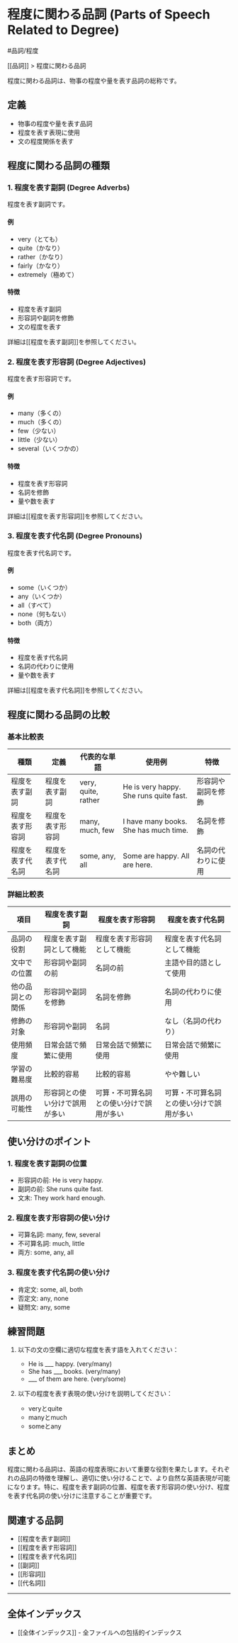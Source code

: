 # 程度に関わる品詞 (Parts of Speech Related to Degree)

#品詞/程度

[[品詞]] > 程度に関わる品詞

程度に関わる品詞は、物事の程度や量を表す品詞の総称です。

## 定義
- 物事の程度や量を表す品詞
- 程度を表す表現に使用
- 文の程度関係を表す

## 程度に関わる品詞の種類

### 1. 程度を表す副詞 (Degree Adverbs)
程度を表す副詞です。

#### 例
- very（とても）
- quite（かなり）
- rather（かなり）
- fairly（かなり）
- extremely（極めて）

#### 特徴
- 程度を表す副詞
- 形容詞や副詞を修飾
- 文の程度を表す

詳細は[[程度を表す副詞]]を参照してください。

### 2. 程度を表す形容詞 (Degree Adjectives)
程度を表す形容詞です。

#### 例
- many（多くの）
- much（多くの）
- few（少ない）
- little（少ない）
- several（いくつかの）

#### 特徴
- 程度を表す形容詞
- 名詞を修飾
- 量や数を表す

詳細は[[程度を表す形容詞]]を参照してください。

### 3. 程度を表す代名詞 (Degree Pronouns)
程度を表す代名詞です。

#### 例
- some（いくつか）
- any（いくつか）
- all（すべて）
- none（何もない）
- both（両方）

#### 特徴
- 程度を表す代名詞
- 名詞の代わりに使用
- 量や数を表す

詳細は[[程度を表す代名詞]]を参照してください。

## 程度に関わる品詞の比較

### 基本比較表

| 種類 | 定義 | 代表的な単語 | 使用例 | 特徴 |
|------|------|--------------|--------|------|
| 程度を表す副詞 | 程度を表す副詞 | very, quite, rather | He is very happy. She runs quite fast. | 形容詞や副詞を修飾 |
| 程度を表す形容詞 | 程度を表す形容詞 | many, much, few | I have many books. She has much time. | 名詞を修飾 |
| 程度を表す代名詞 | 程度を表す代名詞 | some, any, all | Some are happy. All are here. | 名詞の代わりに使用 |

### 詳細比較表

| 項目 | 程度を表す副詞 | 程度を表す形容詞 | 程度を表す代名詞 |
|------|----------------|------------------|------------------|
| 品詞の役割 | 程度を表す副詞として機能 | 程度を表す形容詞として機能 | 程度を表す代名詞として機能 |
| 文中での位置 | 形容詞や副詞の前 | 名詞の前 | 主語や目的語として使用 |
| 他の品詞との関係 | 形容詞や副詞を修飾 | 名詞を修飾 | 名詞の代わりに使用 |
| 修飾の対象 | 形容詞や副詞 | 名詞 | なし（名詞の代わり） |
| 使用頻度 | 日常会話で頻繁に使用 | 日常会話で頻繁に使用 | 日常会話で頻繁に使用 |
| 学習の難易度 | 比較的容易 | 比較的容易 | やや難しい |
| 誤用の可能性 | 形容詞との使い分けで誤用が多い | 可算・不可算名詞との使い分けで誤用が多い | 可算・不可算名詞との使い分けで誤用が多い |

## 使い分けのポイント

### 1. 程度を表す副詞の位置
- 形容詞の前: He is very happy.
- 副詞の前: She runs quite fast.
- 文末: They work hard enough.

### 2. 程度を表す形容詞の使い分け
- 可算名詞: many, few, several
- 不可算名詞: much, little
- 両方: some, any, all

### 3. 程度を表す代名詞の使い分け
- 肯定文: some, all, both
- 否定文: any, none
- 疑問文: any, some

## 練習問題
1. 以下の文の空欄に適切な程度を表す語を入れてください：
   - He is ___ happy. (very/many)
   - She has ___ books. (very/many)
   - ___ of them are here. (very/some)

2. 以下の程度を表す表現の使い分けを説明してください：
   - veryとquite
   - manyとmuch
   - someとany

## まとめ
程度に関わる品詞は、英語の程度表現において重要な役割を果たします。それぞれの品詞の特徴を理解し、適切に使い分けることで、より自然な英語表現が可能になります。特に、程度を表す副詞の位置、程度を表す形容詞の使い分け、程度を表す代名詞の使い分けに注意することが重要です。

## 関連する品詞
- [[程度を表す副詞]]
- [[程度を表す形容詞]]
- [[程度を表す代名詞]]
- [[副詞]]
- [[形容詞]]
- [[代名詞]]

---

## 全体インデックス
- [[全体インデックス]] - 全ファイルへの包括的インデックス 